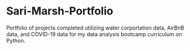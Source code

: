 # Sari-Marsh-Portfolio
Portfolio of projects completed utilizing water corportation data, AirBnB data, and COVID-19 data for my data analysis bootcamp curriculum on Python.
